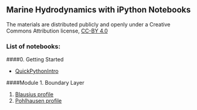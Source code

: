
## Marine Hydrodynamics with iPython Notebooks

The materials are distributed publicly and openly under a Creative Commons Attribution license, [CC-BY 4.0](https://creativecommons.org/licenses/by/4.0/)

### List of notebooks:

####0. Getting Started

* [QuickPythonIntro](http://nbviewer.ipython.org/urls/github.com/barbagroup/MarineHydro/blob/master/lessons/00_Lesson00_QuickPythonIntro.ipynb)

####Module 1. Boundary Layer

1. [Blausius profile](http://nbviewer.ipython.org/urls/github.com/weymouth/MarineHydro/blob/master/lessons/Blasius.ipynb)
2. [Pohlhausen profile](http://nbviewer.ipython.org/urls/github.com/weymouth/MarineHydro/blob/master/lessons/Pohlhausen.ipynb)
